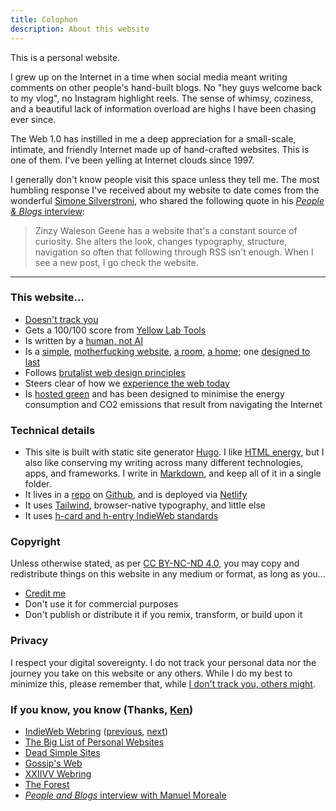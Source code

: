 ```yaml
---
title: Colophon
description: About this website
---
```


This is a personal website.

I grew up on the Internet in a time when social media meant writing comments on other people's hand-built blogs. No "hey guys welcome back to my vlog", no Instagram highlight reels. The sense of whimsy, coziness, and a beautiful lack of information overload are highs I have been chasing ever since.

The Web 1.0 has instilled in me a deep appreciation for a small-scale, intimate, and friendly Internet made up of hand-crafted websites. This is one of them. I’ve been yelling at Internet clouds since 1997.

I generally don't know people visit this space unless they tell me. The most humbling response I've received about my website to date comes from the wonderful [Simone Silverstroni](https://minutestomidnight.co.uk/), who shared the following quote in his [_People & Blogs_ interview](https://manuelmoreale.com/pb-simone-silvestroni):

> Zinzy Waleson Geene has a website that's a constant source of curiosity. She alters the look, changes typography, structure, navigation so often that following through RSS isn't enough. When I see a new post, I go check the website.

---

### This website...

- [Doesn't track you](https://themarkup.org/blacklight?url=zinzy.website)
- Gets a 100/100 score from [Yellow Lab Tools](https://yellowlab.tools/result/got2ipv3ap)
- Is written by a [human, not AI](https://notbyai.fyi/)
- Is a [simple](https://anthonyhobday.com/books/simpledesign/), [motherfucking website](https://motherfuckingwebsite.com/), [a room](https://a-website-is-a-room.net/), [a home](https://nicochilla.com/my-website-as-a-home/); one [designed to last](https://jeffhuang.com/designed_to_last/)
- Follows [brutalist web design principles](https://brutalist-web.design/)
- Steers clear of how we [experience the web today](https://how-i-experience-web-today.com/)
- Is [hosted green](https://www.thegreenwebfoundation.org/green-web-check/?url=https%3A%2F%2Fzinzy.website) and has been designed to minimise the energy consumption and CO2 emissions that result from navigating the Internet

### Technical details

- This site is built with static site generator [Hugo](https://gohugo.io/). I like [HTML energy](https://html.energy/), but I also like conserving my writing across many different technologies, apps, and frameworks. I write in [Markdown](https://www.markdownguide.org/), and keep all of it in a single folder.
- It lives in a [repo](https://github.com/zinzy/zinzy.website-v3/commits/main/) on [Github](https://github.com/zinzy), and is deployed via [Netlify](https://www.netlify.com/)
- It uses [Tailwind](https://tailwindcss.com/), browser-native typography, and little else
- It uses [h-card and h-entry IndieWeb standards](https://spec.indieweb.org/)

### Copyright

Unless otherwise stated, as per [CC BY-NC-ND 4.0](https://creativecommons.org/licenses/by-nc-nd/4.0/), you may copy and redistribute things on this website in any medium or format, as long as you...

- [Credit me](https://creativecommons.org/licenses/by-nc-nd/4.0/#ref-appropriate-credit)
- Don't use it for commercial purposes
- Don't publish or distribute it if you remix, transform, or build upon it


### Privacy

I respect your digital sovereignty. I do not track your personal data nor the journey you take on this website or any others. While I do my best to minimize this, please remember that, while [I don't track you, others might](https://www.zylstra.org/blog/2020/01/i-dont-track-you-here-but-others-might/).

### If you know, you know (Thanks, [Ken](https://ken.fyi/about#if-you-know-you-know))

- [IndieWeb Webring](https://xn--sr8hvo.ws) ([previous](https://xn--sr8hvo.ws/previous), [next](https://xn--sr8hvo.ws/next))
- [The Big List of Personal Websites](http://biglist.terraaeon.com/)
- [Dead Simple Sites](https://deadsimplesites.com/)
- [Gossip's Web](https://gossipsweb.net/)
- [XXIIVV Webring](https://webring.xxiivv.com/#zinzy)
- [The Forest](https://theforest.link/)
- [_People and Blogs_ interview with Manuel Moreale](https://manuelmoreale.com/pb-zinzy)

